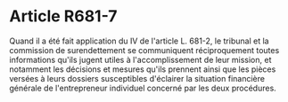# Article R681-7

<p>Quand il a été fait application du IV de l'article L. 681-2, le tribunal et la commission de surendettement se communiquent réciproquement toutes informations qu'ils jugent utiles à l'accomplissement de leur mission, et notamment les décisions et mesures qu'ils prennent ainsi que les pièces versées à leurs dossiers susceptibles d'éclairer la situation financière générale de l'entrepreneur individuel concerné par les deux procédures.</p>